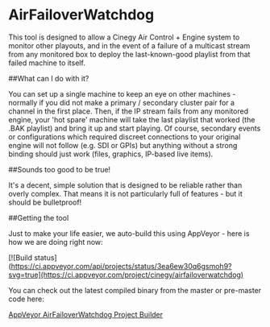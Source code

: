 ﻿# AirFailoverWatchdog

This tool is designed to allow a Cinegy Air Control + Engine system to monitor other playouts, and in the event of a failure of a multicast stream from any monitored box to deploy the last-known-good playlist from that failed machine to itself. 

##What can I do with it?

You can set up a single machine to keep an eye on other machines - normally if you did not make a primary / secondary cluster pair for a channel in the first place. Then, if the IP stream fails from any monitored engine, your 'hot spare' machine will take the last playlist that worked (the .BAK playlist) and bring it up and start playing. Of course, secondary events or configurations which required discreet connections to your original engine will not follow (e.g. SDI or GPIs) but anything without a strong binding should just work (files, graphics, IP-based live items).

##Sounds too good to be true!

It's a decent, simple solution that is designed to be reliable rather than overly complex. That means it is not particularly full of features - but it should be bulletproof!


##Getting the tool

Just to make your life easier, we auto-build this using AppVeyor - here is how we are doing right now: 

[![Build status](https://ci.appveyor.com/api/projects/status/3ea6ew30q6gsmoh9?svg=true](https://ci.appveyor.com/project/cinegy/airfailoverwatchdog)

You can check out the latest compiled binary from the master or pre-master code here:

[AppVeyor AirFailoverWatchdog Project Builder](https://ci.appveyor.com/project/cinegy/airfailoverwatchdog/build/artifacts)